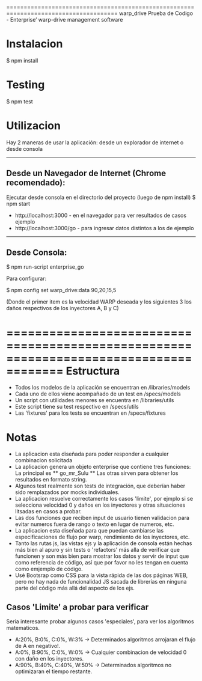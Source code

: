 ======================================================================================
warp_drive
Prueba de Codigo - Enterprise’ warp-drive management software

Instalacion
======================================================================================
$ npm install

Testing
======================================================================================
$ npm test

Utilizacion
======================================================================================
Hay 2 maneras de usar la aplicación: desde un explorador de internet o desde consola 

--------------------------------------------------------------------------------------
Desde un Navegador de Internet (Chrome recomendado):
--------------------------------------------------------------------------------------
Ejecutar desde consola en el directorio del proyecto (luego de npm install) 
$ npm start

* http://localhost:3000       - en el navegador para ver resultados de casos ejemplo
* http://localhost:3000/go    - para ingresar datos distintos a los de ejemplo

--------------------------------------------------------------------------------------
Desde Consola:
--------------------------------------------------------------------------------------
$ npm run-script enterprise_go

Para configurar:

$ npm config set warp_drive:data 90,20,15,5

(Donde el primer item es la velocidad WARP deseada y los siguientes 3 los daños
 respectivos de los inyectores A, B y C)
 
======================================================================================
Estructura
======================================================================================
* Todos los modelos de la aplicación se encuentran en /libraries/models
* Cada uno de ellos viene acompañado de un test en /specs/models
* Un script con utilidades menores se encuentra en /libraries/utils
* Este script tiene su test respectivo en /specs/utils
* Las 'fixtures' para los tests se encuentran en /specs/fixtures

Notas
======================================================================================
* La aplicacion esta diseñada para poder responder a cualquier combinacion solicitada
* La aplicacion genera un objeto enterprise que contiene tres funciones:
  La principal es ** go_mr_Sulu **
  Las otras sirven para obtener los resultados en formato string.
* Algunos test realmente son tests de integración, que deberían haber sido remplazados
  por mocks individuales.
* La aplicacion resuelve correctamente los casos 'limite', por ejmplo si se selecciona
  velocidad 0 y daños en los inyectores y otras situaciones litsadas en casos a probar.
* Las dos funciones que reciben input de usuario tienen validacion para evitar numeros
  fuera de rango o texto en lugar de numeros, etc.
* La aplicacion esta diseñada para que puedan cambiarse las especificaciones de flujo
  por warp, rendimiento de los inyectores, etc.
* Tanto las rutas js, las vistas ejs y la aplicación de consola están hechas más bien
  al apuro y sin tests o 'refactors' más alla de verificar que funcionen y son más bien 
  para mostrar los datos y servir de input que como referencia de código, así que por
  favor no les tengan en cuenta como emjemplo de código.
* Usé Bootsrap como CSS para la vista rápida de las dos páginas WEB, pero no hay nada
  de funcionalidad JS sacada de librerías en ninguna parte del código más allá del 
  aspecto de los ejs.

Casos 'Limite' a probar para verificar
---------------------------------------------------------------------------------------
Seria interesante probar algunos casos 'especiales', para ver los algoritmos matematicos.
* A:20%, B:0%, C:0%, W:3% -> Determinados algoritmos arrojaran el flujo de A en negativo!.
* A:0%, B:90%, C:0%, W:0% -> Cualquier combinacion de velocidad 0 con daño en los inyectores.
* A:90%, B:40%, C:40%, W:50% -> Determinados algoritmos no optimizaran el tiempo restante.